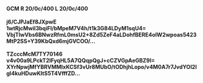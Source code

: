 #### GCM R 20/0c/400 L 20/0c/400
**j6/CJPJaEf8JXpwE**<br/>**1wtRjcMwiI3bqiFl/bMpeM7V4h/t1k3G84LDyM1sqU4=**<br/>**VbjTlwVbs6BNwzRfmL0msU2+8Zd5ZeF4aLDohfBERE4olW2wpoas5423MtP2SS+Y39KbQxd6mjGVCOO/...**<br/><br/>
**TZcccMcM7TY70146**<br/>**v4v00a9LPckT2IFyqHL5A7QQqpQgJ+cCZVGpAeGBZ9I=**<br/>**XYrNpwjMfYBRVMMIxKCSf3vUr8MUbO/tODhjhLopo/v4M0A7r7JvdYOI2IgI4kuHDuwKltS5T4VfffZD...**